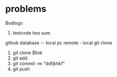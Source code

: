 # problems

Bodlogo

1. leetcode two sum

github database -- local pc
remote - local
git clone

1. git clone $link
2. git add .
3. git commit -m "ddfjkhkf"
4. git push
